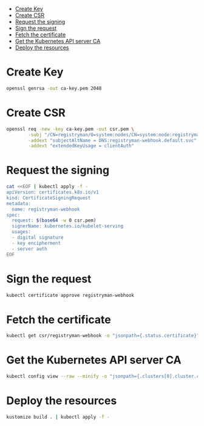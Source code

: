- [Create Key](#sec-1)
- [Create CSR](#sec-2)
- [Request the signing](#sec-3)
- [Sign the request](#sec-4)
- [Fetch the certificate](#sec-5)
- [Get the Kubernetes API server CA](#sec-6)
- [Deploy the resources](#sec-7)

# Create Key<a id="sec-1"></a>

```bash
openssl genrsa -out ca-key.pem 2048
```

# Create CSR<a id="sec-2"></a>

```bash
openssl req -new -key ca-key.pem -out csr.pem \
        -subj "/CN=registryman/O=system:nodes/CN=system:node:registryman.default.svc.cluster.local" \
        -addext "subjectAltName = DNS:registryman-webhook.default.svc" \
        -addext "extendedKeyUsage = clientAuth"
```

# Request the signing<a id="sec-3"></a>

```bash
cat <<EOF | kubectl apply -f -
apiVersion: certificates.k8s.io/v1
kind: CertificateSigningRequest
metadata:
  name: registryman-webhook
spec:
  request: $(base64 -w 0 csr.pem)
  signerName: kubernetes.io/kubelet-serving
  usages:
  - digital signature
  - key encipherment
  - server auth
EOF
```

# Sign the request<a id="sec-4"></a>

```bash
kubectl certificate approve registryman-webhook
```

# Fetch the certificate<a id="sec-5"></a>

```bash
kubectl get csr/registryman-webhook -o "jsonpath={.status.certificate}" | base64 -d - > ca.pem
```

# Get the Kubernetes API server CA<a id="sec-6"></a>

```bash
kubectl config view --raw --minify -o "jsonpath={.clusters[0].cluster.certificate-authority-data}"
```

# Deploy the resources<a id="sec-7"></a>

```bash
kustomize build . | kubectl apply -f -
```
